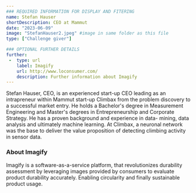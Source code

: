 ```yaml
---
### REQUIRED INFORMATION FOR DISPLAY AND FITERING
name: Stefan Hauser
shortDescription: CEO at Mammut
date: "2023-06-09"
image: "StefanHauser2.jpeg" #image in same folder as this file
type: ["Challenge giver"]

### OPTIONAL FURTHER DETAILS
further:
 -  type: url
    label: Imagify
    url: http://www.loconsumer.com/
    description: Further information about Imagify
---
```


Stefan Hauser, CEO, is an experienced start-up CEO leading as an intrapreneur within Mammut start-up Climbax from the problem discovery to a successful market entry. He holds a Bachelor's degree in Measurement Engineering and Master's degrees in Entrepreneurship and Corporate Strategy.
He has a proven background and experience in data- mining, data analysis and ultimately machine learning. At Climbax, a neuronal network was the base to deliver the value proposition of detecting climbing activity in sensor data.

### About Imagify

Imagify is a software-as-a-service platform, that revolutionizes durability assessment by leveraging images provided by consumers to evaluate product durability accurately. Enabling circularity and finally sustainable product usage.